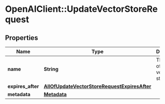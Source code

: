 # OpenAIClient::UpdateVectorStoreRequest

## Properties
Name | Type | Description | Notes
------------ | ------------- | ------------- | -------------
**name** | **String** | The name of the vector store. | [optional] 
**expires_after** | [**AllOfUpdateVectorStoreRequestExpiresAfter**](AllOfUpdateVectorStoreRequestExpiresAfter.md) |  | [optional] 
**metadata** | [**Metadata**](Metadata.md) |  | [optional] 

